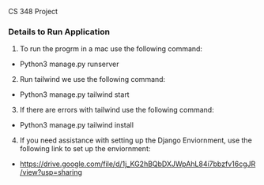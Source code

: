 CS 348 Project

### Details to Run Application


1. To run the progrm in a mac use the following command:

  - Python3 manage.py runserver
  
2. Run tailwind we use the following command:

  - Python3 manage.py tailwind start
  
  
3. If there are errors with tailwind use the following command:


 - Python3 manage.py tailwind install
 
4. If you need assistance with setting up the Django Enviornment, use the following link to set up the enviornment:

 - https://drive.google.com/file/d/1j_KG2hBQbDXJWpAhL84i7bbzfv16cgJR/view?usp=sharing



